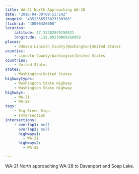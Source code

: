 ```yaml
---
title: WA-21 North Approaching WA-28
date: "2018-04-30T09:53:14Z"
imageid: "4851356573823130380"
flickrid: "40006426000"
location:
    latitude: 47.33202849150521
    longitude: -118.69230869266059
places:
    - Odessa|Lincoln County|Washington|United States
counties:
    - Lincoln County|Washington|United States
countries:
    - United States
states:
    - Washington|United States
highwaytypes:
    - Washington State Highway
    - Washington State Highway
highways:
    - WA-21
    - WA-28
tags:
    - Big Green Sign
    - Intersection
intersections:
    - overlap1: null
      overlap2: null
      highways1:
        - WA-21
      highways2:
        - WA-28

---
```

WA-21 North approaching WA-28 to Davenport and Soap Lake.